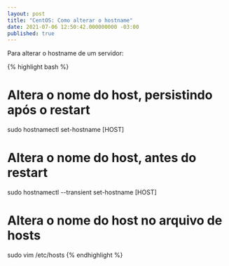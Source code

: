 ```yaml
---
layout: post
title: "CentOS: Como alterar o hostname"
date: 2021-07-06 12:50:42.000000000 -03:00
published: true
---
```


Para alterar o hostname de um servidor:

{% highlight bash %}
# Altera o nome do host, persistindo após o restart
sudo hostnamectl set-hostname [HOST]
# Altera o nome do host, antes do restart
sudo hostnamectl --transient set-hostname [HOST]
# Altera o nome do host no arquivo de hosts
sudo vim /etc/hosts
{% endhighlight %}
